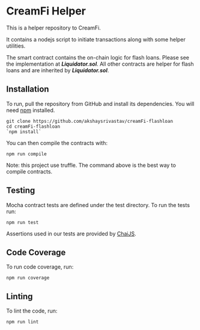 
CreamFi Helper
=================


This is a helper repository to CreamFi.

It contains a nodejs script to initiate transactions along with some helper utilities.

The smart contract contains the on-chain logic for flash loans.
Please see the implementation at **_Liquidator.sol_**. All other contracts are helper for flash loans and are inherited by **_Liquidator.sol_**.


Installation
------------
To run, pull the repository from GitHub and install its dependencies. You will need [npm](https://docs.npmjs.com/cli/install) installed.

    git clone https://github.com/akshaysrivastav/creamFi-flashloan
    cd creamFi-flashloan
    `npm install`

You can then compile the contracts with:

    npm run compile

Note: this project use truffle. The command above is the best way to compile contracts.


Testing
-------
Mocha contract tests are defined under the test directory. To run the tests run:

    npm run test

Assertions used in our tests are provided by [ChaiJS](http://chaijs.com).

Code Coverage
-------------
To run code coverage, run:

    npm run coverage

Linting
-------
To lint the code, run:

    npm run lint
